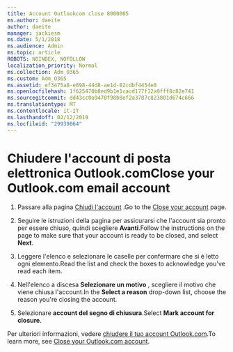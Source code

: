 ```yaml
---
title: Account Outlookcom close 8000005
ms.author: daeite
author: daeite
manager: jackiesm
ms.date: 5/1/2018
ms.audience: Admin
ms.topic: article
ROBOTS: NOINDEX, NOFOLLOW
localization_priority: Normal
ms.collection: Adm_O365
ms.custom: Adm_O365
ms.assetid: ef3475a8-e898-44d8-ae1d-82cdbf4454e8
ms.openlocfilehash: 1f625470b8ed9b1e1cacd177f12a9fff8c82e741
ms.sourcegitcommit: dd43cc0a9470f98b8ef2a3787c823801d674c666
ms.translationtype: MT
ms.contentlocale: it-IT
ms.lasthandoff: 02/12/2019
ms.locfileid: "29939064"
---
```

# <a name="close-your-outlookcom-email-account"></a><span data-ttu-id="27d31-102">Chiudere l'account di posta elettronica Outlook.com</span><span class="sxs-lookup"><span data-stu-id="27d31-102">Close your Outlook.com email account</span></span>

1. <span data-ttu-id="27d31-103">Passare alla pagina [Chiudi l'account](https://go.microsoft.com/fwlink/p/?linkid=845493) .</span><span class="sxs-lookup"><span data-stu-id="27d31-103">Go to the [Close your account](https://go.microsoft.com/fwlink/p/?linkid=845493) page.</span></span> 
    
2. <span data-ttu-id="27d31-104">Seguire le istruzioni della pagina per assicurarsi che l'account sia pronto per essere chiuso, quindi scegliere **Avanti**.</span><span class="sxs-lookup"><span data-stu-id="27d31-104">Follow the instructions on the page to make sure that your account is ready to be closed, and select **Next**.</span></span> 
    
3. <span data-ttu-id="27d31-105">Leggere l'elenco e selezionare le caselle per confermare che si è letto ogni elemento.</span><span class="sxs-lookup"><span data-stu-id="27d31-105">Read the list and check the boxes to acknowledge you've read each item.</span></span>
    
4. <span data-ttu-id="27d31-106">Nell'elenco a discesa **Selezionare un motivo** , scegliere il motivo che viene chiusa l'account.</span><span class="sxs-lookup"><span data-stu-id="27d31-106">In the **Select a reason** drop-down list, choose the reason you're closing the account.</span></span> 
    
5. <span data-ttu-id="27d31-107">Selezionare **account del segno di chiusura**.</span><span class="sxs-lookup"><span data-stu-id="27d31-107">Select **Mark account for closure**.</span></span> 
    
<span data-ttu-id="27d31-108">Per ulteriori informazioni, vedere [chiudere il tuo account Outlook.com](https://go.microsoft.com/fwlink/p/?linkid=873106)[](https://support.office.com/article/564b801e-2a47-4cb2-afa8-12ead3185038.aspx).</span><span class="sxs-lookup"><span data-stu-id="27d31-108">To learn more, see [Close your Outlook.com account](https://go.microsoft.com/fwlink/p/?linkid=873106)[](https://support.office.com/article/564b801e-2a47-4cb2-afa8-12ead3185038.aspx).</span></span>
  

